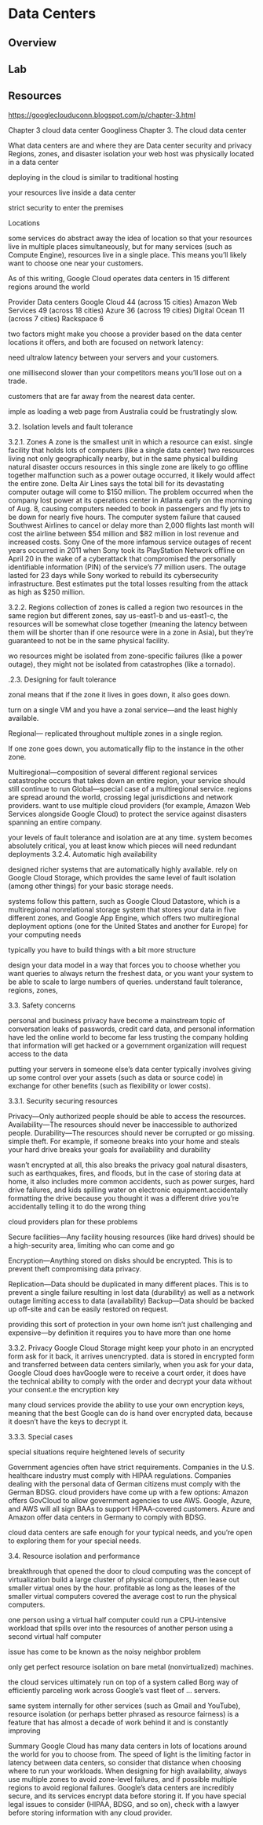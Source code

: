 # Data Centers

## Overview

## Lab

## Resources

https://googleclouduconn.blogspot.com/p/chapter-3.html

Chapter 3 cloud data center
Googliness
Chapter 3. The cloud data center

What data centers are and where they are
Data center security and privacy
Regions, zones, and disaster isolation
your web host was physically located in a data center

 deploying in the cloud is similar to traditional hosting

your resources live inside a data center




 strict security to enter the premises

Locations

some services do abstract away the idea of location so that your resources live in multiple places simultaneously, but for many services (such as Compute Engine), resources live in a single place. This means you’ll likely want to choose one near your customers.

As of this writing, Google Cloud operates data centers in 15 different regions around the world




Provider
Data centers
Google Cloud	44 (across 15 cities)
Amazon Web Services	49 (across 18 cities)
Azure	36 (across 19 cities)
Digital Ocean	11 (across 7 cities)
Rackspace	6


 two factors might make you choose a provider based on the data center locations it offers, and both are focused on network latency:

need ultralow latency between your servers and your customers.

one millisecond slower than your competitors means you’ll lose out on a trade.

customers that are far away from the nearest data center.

imple as loading a web page from Australia could be frustratingly slow.




3.2. Isolation levels and fault tolerance

3.2.1. Zones
A zone is the smallest unit in which a resource can exist.
single facility that holds lots of computers (like a single data center)
 two resources living not only geographically nearby, but in the same physical building
natural disaster occurs
resources in this single zone are likely to go offline together
malfunction such as a power outage occurred, it likely would affect the entire zone.
Delta Air Lines says the total bill for its devastating computer outage will come to $150 million.
The problem occurred when the company lost power at its operations center in Atlanta early on the morning of Aug. 8, causing computers needed to book in passengers and fly jets to be down for nearly five hours.
The computer system failure that caused Southwest Airlines to cancel or delay more than 2,000 flights last month will cost the airline between $54 million and $82 million in lost revenue and increased costs.
 Sony
One of the more infamous service outages of recent years occurred in 2011 when Sony took its PlayStation Network offline on April 20 in the wake of a cyberattack that compromised the personally identifiable information (PIN) of the service’s 77 million users. The outage lasted for 23 days while Sony worked to rebuild its cybersecurity infrastructure. Best estimates put the total losses resulting from the attack as high as $250 million.

3.2.2. Regions
collection of zones is called a region
two resources in the same region but different zones, say us-east1-b and us-east1-c, the resources will be somewhat close together (meaning the latency between them will be shorter than if one resource were in a zone in Asia), but they’re guaranteed to not be in the same physical facility.

wo resources might be isolated from zone-specific failures (like a power outage), they might not be isolated from catastrophes (like a tornado).

.2.3. Designing for fault tolerance

zonal means that if the zone it lives in goes down, it also goes down.

turn on a single VM and you have a zonal service—and the least highly available.

Regional—  replicated throughout multiple zones in a single region.

If one zone goes down, you automatically flip to the instance in the other zone.

Multiregional—composition of several different regional services
catastrophe occurs that takes down an entire region, your service should still continue to run
Global—special case of a multiregional service.
regions are spread around the world, crossing legal jurisdictions and network providers.
want to use multiple cloud providers (for example, Amazon Web Services alongside Google Cloud) to protect the service against disasters spanning an entire company.

 your levels of fault tolerance and isolation are at any time.
system becomes absolutely critical, you at least know which pieces will need redundant deployments
3.2.4. Automatic high availability

designed richer systems that are automatically highly available.
rely on Google Cloud Storage, which provides the same level of fault isolation (among other things) for your basic storage needs.

 systems follow this pattern, such as Google Cloud Datastore, which is a multiregional nonrelational storage system that stores your data in five different zones, and Google App Engine, which offers two multiregional deployment options (one for the United States and another for Europe) for your computing needs

typically you have to build things with a bit more structure

design your data model in a way that forces you to choose whether you want queries to always return the freshest data, or you want your system to be able to scale to large numbers of queries.
understand fault tolerance, regions, zones,

3.3. Safety concerns

personal and business privacy have become a mainstream topic of conversation
leaks of passwords, credit card data, and personal information have led the online world to become far less trusting
the company holding that information will get hacked or a government organization will request access to the data

putting your servers in someone else’s data center typically involves giving up some control over your assets (such as data or source code) in exchange for other benefits (such as flexibility or lower costs).


3.3.1. Security
securing resources

Privacy—Only authorized people should be able to access the resources.
Availability—The resources should never be inaccessible to authorized people.
Durability—The resources should never be corrupted or go missing.
simple theft. For example, if someone breaks into your home and steals your hard drive
breaks your goals for availability and durability

wasn’t encrypted at all, this also breaks the privacy goal
natural disasters, such as earthquakes, fires, and floods, but in the case of storing data at home, it also includes more common accidents, such as power surges, hard drive failures, and kids spilling water on electronic equipment.accidentally formatting the drive because you thought it was a different drive
you’re accidentally telling it to do the wrong thing


cloud providers plan for these problems

Secure facilities—Any facility housing resources (like hard drives) should be a high-security area, limiting who can come and go

Encryption—Anything stored on disks should be encrypted. This is to prevent theft compromising data privacy.

Replication—Data should be duplicated in many different places. This is to prevent a single failure resulting in lost data (durability) as well as a network outage limiting access to data (availability)
Backup—Data should be backed up off-site and can be easily restored on request.

providing this sort of protection in your own home isn’t just challenging and expensive—by definition it requires you to have more than one home


3.3.2. Privacy
 Google Cloud Storage might keep your photo in an encrypted form
  ask for it back, it arrives unencrypted.  data is stored in encrypted form and transferred between data centers similarly, when you ask for your data,
 Google Cloud does havGoogle were to receive a court order, it does have the technical ability to comply with the order and decrypt your data without your consent.e the encryption key

many cloud services provide the ability to use your own encryption keys, meaning that the best Google can do is hand over encrypted data, because it doesn’t have the keys to decrypt it.


3.3.3. Special cases

special situations require heightened levels of security

Government agencies often have strict requirements.
Companies in the U.S. healthcare industry must comply with HIPAA regulations.
Companies dealing with the personal data of German citizens must comply with the German BDSG.
cloud providers have come up with a few options:
Amazon offers GovCloud to allow government agencies to use AWS.
Google, Azure, and AWS will all sign BAAs to support HIPAA-covered customers.
Azure and Amazon offer data centers in Germany to comply with BDSG.

 cloud data centers are safe enough for your typical needs, and you’re open to exploring them for your special needs.

3.4. Resource isolation and performance

breakthrough that opened the door to cloud computing was the concept of virtualization
 build a large cluster of physical computers, then lease out smaller virtual ones by the hour.
profitable as long as the leases of the smaller virtual computers covered the average cost to run the physical computers.

one person using a virtual half computer could run a CPU-intensive workload that spills over into the resources of another person using a second virtual half computer

issue has come to be known as the noisy neighbor problem

only get perfect resource isolation on bare metal (nonvirtualized) machines.

the cloud services ultimately run on top of a system called Borg
way of efficiently parceling work across Google’s vast fleet of ... servers.

 same system internally for other services (such as Gmail and YouTube), resource isolation (or perhaps better phrased as resource fairness) is a feature that has almost a decade of work behind it and is constantly improving

Summary
Google Cloud has many data centers in lots of locations around the world for you to choose from.
The speed of light is the limiting factor in latency between data centers, so consider that distance when choosing where to run your workloads.
When designing for high availability, always use multiple zones to avoid zone-level failures, and if possible multiple regions to avoid regional failures.
Google’s data centers are incredibly secure, and its services encrypt data before storing it.
If you have special legal issues to consider (HIPAA, BDSG, and so on), check with a lawyer before storing information with any cloud provider.

